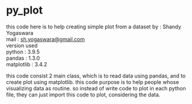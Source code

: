 # py_plot
this code here is to help creating simple plot from a dataset
by           : Shandy Yogaswara              
mail         : sh.yogaswara@gmail.com        
version used                                 
python       : 3.9.5                         
pandas       : 1.3.0                         
matplotlib   : 3.4.2                         

this code consist 2 main class, which is to read data using
pandas, and to create plot using matplotlib.
this code purpose is to help people whose visualizing data 
as routine. so instead of write code to plot in each python file, they can just
import this code to plot, considering the data. 
